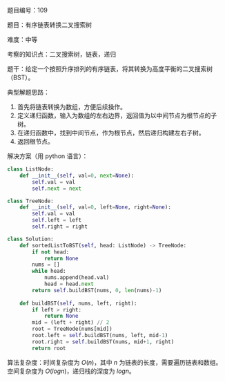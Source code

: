 题目编号：109

题目：有序链表转换二叉搜索树

难度：中等

考察的知识点：二叉搜索树，链表，递归

题干：给定一个按照升序排列的有序链表，将其转换为高度平衡的二叉搜索树（BST）。

典型解题思路：

1. 首先将链表转换为数组，方便后续操作。
2. 定义递归函数，输入为数组的左右边界，返回值为以中间节点为根节点的子树。
3. 在递归函数中，找到中间节点，作为根节点，然后递归构建左右子树。
4. 返回根节点。

解决方案（用 python 语言）：

```python
class ListNode:
    def __init__(self, val=0, next=None):
        self.val = val
        self.next = next

class TreeNode:
    def __init__(self, val=0, left=None, right=None):
        self.val = val
        self.left = left
        self.right = right

class Solution:
    def sortedListToBST(self, head: ListNode) -> TreeNode:
        if not head:
            return None
        nums = []
        while head:
            nums.append(head.val)
            head = head.next
        return self.buildBST(nums, 0, len(nums)-1)
    
    def buildBST(self, nums, left, right):
        if left > right:
            return None
        mid = (left + right) // 2
        root = TreeNode(nums[mid])
        root.left = self.buildBST(nums, left, mid-1)
        root.right = self.buildBST(nums, mid+1, right)
        return root
```

算法复杂度：时间复杂度为 $O(n)$，其中 $n$ 为链表的长度，需要遍历链表和数组。空间复杂度为 $O(logn)$，递归栈的深度为 $logn$。